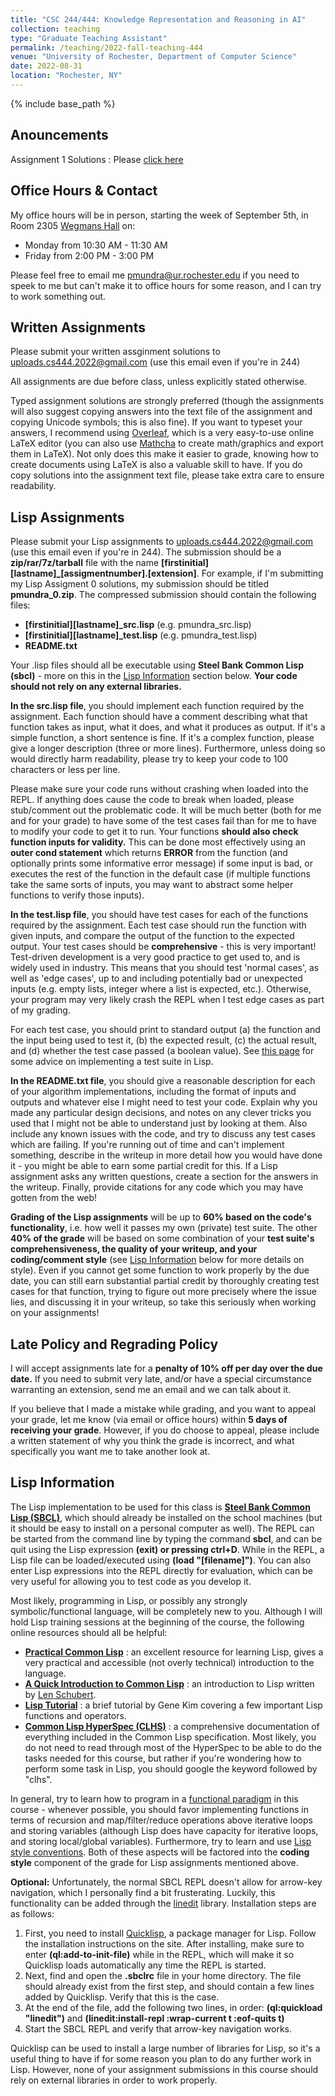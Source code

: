 ```yaml
---
title: "CSC 244/444: Knowledge Representation and Reasoning in AI"
collection: teaching
type: "Graduate Teaching Assistant"
permalink: /teaching/2022-fall-teaching-444
venue: "University of Rochester, Department of Computer Science"
date: 2022-08-31
location: "Rochester, NY"
---
```


{% include base_path %}

## Anouncements
Assignment 1 Solutions : Please [click here](https://mundrapranay.github.io/files/as1_solutions.pdf)


## Office Hours & Contact
My office hours will be in person, starting the week of September 5th, in Room 2305 [Wegmans Hall](https://goo.gl/maps/9m8kD2994LsTFfP2A) on:
- Monday from 10:30 AM - 11:30 AM
- Friday from 2:00 PM  - 3:00 PM

Please feel free to email me [pmundra@ur.rochester.edu](mailto:pmundra@ur.rochester.edu) if you need to speek to me but can't make it to office hours for some reason, and I can try to work something out.

## Written Assignments
Please submit your written assginment solutions to [uploads.cs444.2022@gmail.com](mailto:uploads.cs444.2022@gmail.com) (use this email even if you're in 244)

All assignments are due before class, unless explicitly stated otherwise.

Typed assignment solutions are strongly preferred (though the assignments will also suggest copying answers into the text file of the assignment and copying Unicode symbols; this is also fine). If you want to typeset your answers, I recommend using [Overleaf](https://www.overleaf.com/), which is a very easy-to-use online LaTeX editor (you can also use [Mathcha](https://www.mathcha.io/) to create math/graphics and export them in LaTeX). Not only does this make it easier to grade, knowing how to create documents using LaTeX is also a valuable skill to have. If you do copy solutions into the assignment text file, please take extra care to ensure readability.

## Lisp Assignments
Please submit your Lisp assignments to [uploads.cs444.2022@gmail.com](mailto:uploads.cs444.2022@gmail.com) (use this email even if you're in 244). The submission should be a **zip/rar/7z/tarball** file with the name **[firstinitial][lastname]_[assigmentnumber].[extension]**. For example, if I'm submitting my Lisp Assigment 0 solutions, my submission should be titled **pmundra_0.zip**. The compressed submission should contain the following files:
- **[firstinitial][lastname]_src.lisp** (e.g. pmundra_src.lisp)
- **[firstinitial][lastname]_test.lisp** (e.g. pmundra_test.lisp)
- **README.txt**

Your .lisp files should all be executable using **Steel Bank Common Lisp (sbcl)** - more on this in the [Lisp Information](#lisp-information) section below. **Your code should not rely on any external libraries.**

**In the src.lisp file**, you should implement each function required by the assignment. Each function should have a comment describing what that function takes as input, what it does, and what it produces as output. If it's a simple function, a short sentence is fine. If it's a complex function, please give a longer description (three or more lines). Furthermore, unless doing so would directly harm readability, please try to keep your code to 100 characters or less per line.

Please make sure your code runs without crashing when loaded into the REPL. If anything does cause the code to break when loaded, please stub/comment out the problematic code. It will be much better (both for me and for your grade) to have some of the test cases fail than for me to have to modify your code to get it to run. Your functions **should also check function inputs for validity.** This can be done most effectively using an **outer cond statement** which returns **ERROR** from the function (and optionally prints some informative error message) if some input is bad, or executes the rest of the function in the default case (if multiple functions take the same sorts of inputs, you may want to abstract some helper functions to verify those inputs).


**In the test.lisp file**, you should have test cases for each of the functions required by the assignment. Each test case should run the function with given inputs, and compare the output of the function to the expected output. Your test cases should be **comprehensive** - this is very important! Test-driven development is a very good practice to get used to, and is widely used in industry. This means that you should test 'normal cases', as well as 'edge cases', up to and including potentially bad or unexpected inputs (e.g. empty lists, integer where a list is expected, etc.). Otherwise, your program may very likely crash the REPL when I test edge cases as part of my grading.

For each test case, you should print to standard output (a) the function and the input being used to test it, (b) the expected result, (c) the actual result, and (d) whether the test case passed (a boolean value). See [this page](http://www.gigamonkeys.com/book/practical-building-a-unit-test-framework.html) for some advice on implementing a test suite in Lisp.

**In the README.txt file**, you should give a reasonable description for each of your algorithm implementations, including the format of inputs and outputs and whatever else I might need to test your code. Explain why you made any particular design decisions, and notes on any clever tricks you used that I might not be able to understand just by looking at them. Also include any known issues with the code, and try to discuss any test cases which are failing. If you're running out of time and can't implement something, describe in the writeup in more detail how you would have done it - you might be able to earn some partial credit for this. If a Lisp assignment asks any written questions, create a section for the answers in the writeup. Finally, provide citations for any code which you may have gotten from the web!

**Grading of the Lisp assignments** will be up to **60% based on the code's functionality**, i.e. how well it passes my own (private) test suite. The other **40% of the grade** will be based on some combination of your **test suite's comprehensiveness, the quality of your writeup, and your coding/comment style** (see [Lisp Information](#lisp-information) below for more details on style). Even if you cannot get some function to work properly by the due date, you can still earn substantial partial credit by thoroughly creating test cases for that function, trying to figure out more precisely where the issue lies, and discussing it in your writeup, so take this seriously when working on your assignments!

## Late Policy and Regrading Policy
I will accept assignments late for a **penalty of 10% off per day over the due date.** If you need to submit very late, and/or have a special circumstance warranting an extension, send me an email and we can talk about it.

If you believe that I made a mistake while grading, and you want to appeal your grade, let me know (via email or office hours) within **5 days of receiving your grade**. However, if you do choose to appeal, please include a written statement of why you think the grade is incorrect, and what specifically you want me to take another look at.

## Lisp Information

The Lisp implementation to be used for this class is **[Steel Bank Common Lisp (SBCL)](http://www.sbcl.org/)**, which should already be installed on the school machines (but it should be easy to install on a personal computer as well). The REPL can be started from the command line by typing the command **sbcl**, and can be quit using the Lisp expression **(exit) or pressing ctrl+D**. While in the REPL, a Lisp file can be loaded/executed using **(load "[filename]")**. You can also enter Lisp expressions into the REPL directly for evaluation, which can be very useful for allowing you to test code as you develop it.

Most likely, programming in Lisp, or possibly any strongly symbolic/functional language, will be completely new to you. Although I will hold Lisp training sessions at the beginning of the course, the following online resources should all be helpful:
- **[Practical Common Lisp](http://www.gigamonkeys.com/book/)** : an excellent resource for learning Lisp, gives a very practical and accessible (not overly technical) introduction to the language.
- **[A Quick Introduction to Common Lisp](https://www.cs.rochester.edu/~schubert/444/notes/lisp-intro.pdf)** : an introduction to Lisp written by [Len Schubert](https://www.cs.rochester.edu/u/schubert/).
- **[Lisp Tutorial](http://cs.rochester.edu/u/gkim21/lisp_highlights.pdf)** : a brief tutorial by Gene Kim covering a few important Lisp functions and operators.
- **[Common Lisp HyperSpec (CLHS)](http://www.lispworks.com/documentation/lw50/CLHS/Front/Contents.htm)** : a comprehensive documentation of everything included in the Common Lisp specification. Most likely, you do not need to read through most of the HyperSpec to be able to do the tasks needed for this course, but rather if you're wondering how to perform some task in Lisp, you should google the keyword followed by "clhs".

In general, try to learn how to program in a [functional paradigm](https://en.wikipedia.org/wiki/Functional_programming) in this course - whenever possible, you should favor implementing functions in terms of recursion and map/filter/reduce operations above iterative loops and storing variables (although Lisp does have capacity for iterative loops, and storing local/global variables). Furthermore, try to learn and use [Lisp style conventions](https://lisp-lang.org/style-guide/). Both of these aspects will be factored into the **coding style** component of the grade for Lisp assignments mentioned above.

**Optional:** Unfortunately, the normal SBCL REPL doesn't allow for arrow-key navigation, which I personally find a bit frusterating. Luckily, this functionality can be added through the [linedit](https://github.com/sharplispers/linedit) library. Installation steps are as follows:
1. First, you need to install [Quicklisp](https://www.quicklisp.org/beta/), a package manager for Lisp. Follow the installation instructions on the site. After installing, make sure to enter **(ql:add-to-init-file)** while in the REPL, which will make it so Quicklisp loads automatically any time the REPL is started.
2. Next, find and open the **.sbclrc** file in your home directory. The file should already exist from the first step, and should contain a few lines added by Quicklisp. Verify that this is the case.
3. At the end of the file, add the following two lines, in order: **(ql:quickload "linedit")** and **(linedit:install-repl :wrap-current t :eof-quits t)**
4. Start the SBCL REPL and verify that arrow-key navigation works.

Quicklisp can be used to install a large number of libraries for Lisp, so it's a useful thing to have if for some reason you plan to do any further work in Lisp. However, none of your assignment submissions in this course should rely on external libraries in order to work properly.
